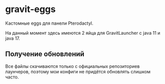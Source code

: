 # gravit-eggs
Кастомные eggs для панели Pterodactyl.

На данный момент здесь имеются 2 яйца для GravitLauncher с java 11 и java 17.

## Получение обновлений

Все файлы скачиваются только с официальных репозиториев лаунчеров, поэтому мои конфиги не придётся обновлять слишком часто.
